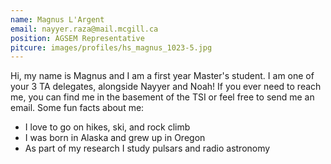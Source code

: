 ```yaml
---
name: Magnus L'Argent
email: nayyer.raza@mail.mcgill.ca
position: AGSEM Representative
pitcure: images/profiles/hs_magnus_1023-5.jpg
---
```


Hi, my name is Magnus and I am a first year Master's student. I am one of your 3 TA delegates, alongside Nayyer and Noah! If you ever need to reach me, you can find me in the basement of the TSI or feel free to send me an email. Some fun facts about me:
- I love to go on hikes, ski, and rock climb
- I was born in Alaska and grew up in Oregon
- As part of my research I study pulsars and radio astronomy